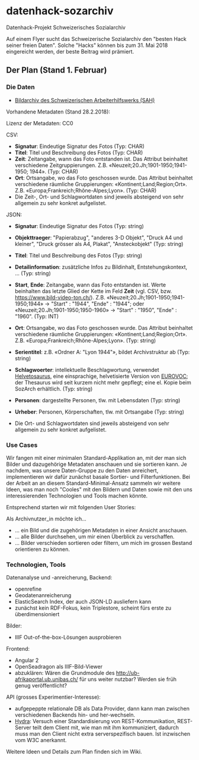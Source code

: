 # datenhack-sozarchiv
Datenhack-Projekt Schweizerisches Sozialarchiv

Auf einem Flyer sucht das Schweizerische Sozialarchiv den "besten Hack seiner freien Daten".
Solche "Hacks" können bis zum 31. Mai 2018 eingereicht
werden, der beste Beitrag wird prämiert.

## Der Plan (Stand 1. Februar)

### Die Daten

- [Bildarchiv des Schweizerischen Arbeiterhilfswerks (SAH)](https://data.stadt-zuerich.ch/dataset/sozialarchiv-sah)

Vorhandene Metadaten (Stand 28.2.2018):

Lizenz der Metadaten: CC0

CSV:

- **Signatur**: Eindeutige Signatur des Fotos (Typ: CHAR)
- **Titel**: Titel und Beschreibung des Fotos (Typ: CHAR)
- **Zeit**: Zeitangabe, wann das Foto entstanden ist. Das Attribut beinhaltet verschiedene Zeitgruppierungen. Z.B. «Neuzeit;20.Jh;1901-1950;1941-1950; 1944». (Typ: CHAR)
- **Ort**: Ortsangabe, wo das Foto geschossen wurde. Das Attribut beinhaltet verschiedene räumliche Gruppierungen: «Kontinent;Land;Region;Ort». Z.B. «Europa;Frankreich;Rhône-Alpes;Lyon». (Typ: CHAR)
- Die Zeit-, Ort- und Schlagwortdaten sind jeweils absteigend von sehr allgemein zu sehr konkret aufgelistet.


JSON:


- **Signatur**: Eindeutige Signatur des Fotos (Typ: string)
- **Objekttraeger**: "Papierabzug", "anderes 3-D Objekt", "Druck A4 und kleiner", "Druck grösser als A4, Plakat", "Ansteckobjekt" (Typ: string)
- **Titel**: Titel und Beschreibung des Fotos (Typ: string)
- **Detailinformation**: zusätzliche Infos zu Bildinhalt, Entstehungskontext, ... (Typ: string)
- **Start**, **Ende**: Zeitangabe, wann das Foto entstanden ist. Werte beinhalten das letzte Glied der Kette im Feld **Zeit** (vgl. CSV, bzw. https://www.bild-video-ton.ch/). Z.B. «Neuzeit;20.Jh;1901-1950;1941-1950;1944» -> "Start" : "1944", "Ende" : "1944"; oder «Neuzeit;20.Jh;1901-1950;1950-1960» -> "Start" : "1950", "Ende" : "1960". (Typ: INT)
- **Ort**: Ortsangabe, wo das Foto geschossen wurde. Das Attribut beinhaltet verschiedene räumliche Gruppierungen: «Kontinent;Land;Region;Ort». Z.B. «Europa;Frankreich;Rhône-Alpes;Lyon». (Typ: string)
- **Serientitel**: z.B. «Ordner A: "Lyon 1944"», bildet Archivstruktur ab (Typ: string)
- **Schlagwoerter**: intellektuelle Beschlagwortung, verwendet [Helvetosaurus](https://bartoc.org/en/node/675), eine einsprachige, helvetisierte Version von [EUROVOC](https://bartoc.org/en/node/15); der Thesaurus wird seit kurzem nicht mehr gepflegt; eine el. Kopie beim SozArch erhältlich. (Typ: string)
- **Personen**: dargestellte Personen, tlw. mit Lebensdaten (Typ: string)
- **Urheber**: Personen, Körperschaften, tlw. mit Ortsangabe (Typ: string)

- Die Ort- und Schlagwortdaten sind jeweils absteigend von sehr allgemein zu sehr konkret aufgelistet.

### Use Cases

Wir fangen mit einer minimalen Standard-Applikation an, mit der man sich Bilder und dazugehörige Metadaten anschauen und sie sortieren kann. Je nachdem, was unsere Daten-Gruppe zu den Daten anreichert, implementieren wir dafür zunächst basale Sortier- und Filterfunktionen. Bei der Arbeit an an diesem Standard-Minimal-Ansatz sammeln wir weitere Ideen, was man noch "Cooles" mit den Bildern und Daten sowie mit den uns interessierenden Technologien und Tools machen könnte.

Entsprechend starten wir mit folgenden User Stories:

Als Archivnutzer_in möchte ich...

- ... ein Bild und die zugehörigen Metadaten in einer Ansicht anschauen.
- ... alle Bilder durchsehen, um mir einen Überblick zu verschaffen.
- ... Bilder verschieden sortieren oder filtern, um mich im grossen Bestand orientieren zu können.

### Technologien, Tools

Datenanalyse und -anreicherung, Backend:
- openrefine
- Geodatenanreicherung
- ElasticSearch Index, der auch JSON-LD ausliefern kann
- zunächst kein RDF-Fokus, kein Triplestore, scheint fürs erste zu überdimensioniert

Bilder:
- IIIF Out-of-the-box-Lösungen ausprobieren

Frontend:
- Angular 2
- OpenSeadragon als IIIF-Bild-Viewer
- abzuklären: Wären die Grundmodule des http://ub-afrikaportal.ub.unibas.ch/ für uns weiter nutzbar? Werden sie früh genug veröffentlicht?

API (grosses Experimentier-Interesse):
- aufgepeppte relationale DB als Data Provider, dann kann man zwischen verschiedenen Backends hin- und her-wechseln.
- [Hydra](http://www.hydra-cg.com/): Versuch einer Standardisierung von REST-Kommunikation, REST-Server teilt dem Client mit, wie man mit ihm kommuniziert, dadurch muss man den Client nicht extra serverspezifisch bauen. Ist inzwischen vom W3C anerkannt.

Weitere Ideen und Details zum Plan finden sich im Wiki.
